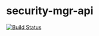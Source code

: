 # security-mgr-api
[![Build Status](https://travis-ci.com/opensecuritycontroller/security-mgr-api.svg?token=FzxT1Qx9H6sqEHPcKhqW&branch=0.6)](https://travis-ci.com/opensecuritycontroller/security-mgr-api)